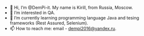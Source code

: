 - 👋 Hi, I’m @DemPi-it. My name is Kirill, from Russia, Moscow.
- 👀 I’m interested in QA.
- 🌱 I’m currently learning programming language Java and tesing frameworks (Rest Assured, Selenium).
- 📫 How to reach me: email - dempi2016@yandex.ru.

<!---
DemPi-it/DemPi-it is a ✨ special ✨ repository because its `README.md` (this file) appears on your GitHub profile.
You can click the Preview link to take a look at your changes.
--->
